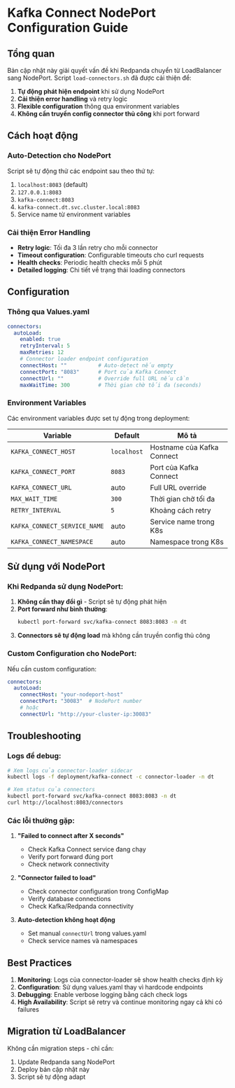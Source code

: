 # Kafka Connect NodePort Configuration Guide

## Tổng quan

Bản cập nhật này giải quyết vấn đề khi Redpanda chuyển từ LoadBalancer sang NodePort. Script `load-connectors.sh` đã được cải thiện để:

1. **Tự động phát hiện endpoint** khi sử dụng NodePort
2. **Cải thiện error handling** và retry logic
3. **Flexible configuration** thông qua environment variables
4. **Không cần truyền config connector thủ công** khi port forward

## Cách hoạt động

### Auto-Detection cho NodePort

Script sẽ tự động thử các endpoint sau theo thứ tự:
1. `localhost:8083` (default)
2. `127.0.0.1:8083`
3. `kafka-connect:8083` 
4. `kafka-connect.dt.svc.cluster.local:8083`
5. Service name từ environment variables

### Cải thiện Error Handling

- **Retry logic**: Tối đa 3 lần retry cho mỗi connector
- **Timeout configuration**: Configurable timeouts cho curl requests
- **Health checks**: Periodic health checks mỗi 5 phút
- **Detailed logging**: Chi tiết về trạng thái loading connectors

## Configuration

### Thông qua Values.yaml

```yaml
connectors:
  autoLoad:
    enabled: true
    retryInterval: 5
    maxRetries: 12
    # Connector loader endpoint configuration
    connectHost: ""          # Auto-detect nếu empty
    connectPort: "8083"      # Port của Kafka Connect
    connectUrl: ""           # Override full URL nếu cần
    maxWaitTime: 300         # Thời gian chờ tối đa (seconds)
```

### Environment Variables

Các environment variables được set tự động trong deployment:

| Variable | Default | Mô tả |
|----------|---------|--------|
| `KAFKA_CONNECT_HOST` | `localhost` | Hostname của Kafka Connect |
| `KAFKA_CONNECT_PORT` | `8083` | Port của Kafka Connect |
| `KAFKA_CONNECT_URL` | auto | Full URL override |
| `MAX_WAIT_TIME` | `300` | Thời gian chờ tối đa |
| `RETRY_INTERVAL` | `5` | Khoảng cách retry |
| `KAFKA_CONNECT_SERVICE_NAME` | auto | Service name trong K8s |
| `KAFKA_CONNECT_NAMESPACE` | auto | Namespace trong K8s |

## Sử dụng với NodePort

### Khi Redpanda sử dụng NodePort:

1. **Không cần thay đổi gì** - Script sẽ tự động phát hiện
2. **Port forward như bình thường**:
   ```bash
   kubectl port-forward svc/kafka-connect 8083:8083 -n dt
   ```
3. **Connectors sẽ tự động load** mà không cần truyền config thủ công

### Custom Configuration cho NodePort:

Nếu cần custom configuration:

```yaml
connectors:
  autoLoad:
    connectHost: "your-nodeport-host"
    connectPort: "30083"  # NodePort number
    # hoặc
    connectUrl: "http://your-cluster-ip:30083"
```

## Troubleshooting

### Logs để debug:

```bash
# Xem logs của connector-loader sidecar
kubectl logs -f deployment/kafka-connect -c connector-loader -n dt

# Xem status của connectors
kubectl port-forward svc/kafka-connect 8083:8083 -n dt
curl http://localhost:8083/connectors
```

### Các lỗi thường gặp:

1. **"Failed to connect after X seconds"**
   - Check Kafka Connect service đang chạy
   - Verify port forward đúng port
   - Check network connectivity

2. **"Connector failed to load"**
   - Check connector configuration trong ConfigMap
   - Verify database connections
   - Check Kafka/Redpanda connectivity

3. **Auto-detection không hoạt động**
   - Set manual `connectUrl` trong values.yaml
   - Check service names và namespaces

## Best Practices

1. **Monitoring**: Logs của connector-loader sẽ show health checks định kỳ
2. **Configuration**: Sử dụng values.yaml thay vì hardcode endpoints
3. **Debugging**: Enable verbose logging bằng cách check logs
4. **High Availability**: Script sẽ retry và continue monitoring ngay cả khi có failures

## Migration từ LoadBalancer

Không cần migration steps - chỉ cần:
1. Update Redpanda sang NodePort
2. Deploy bản cập nhật này
3. Script sẽ tự động adapt
